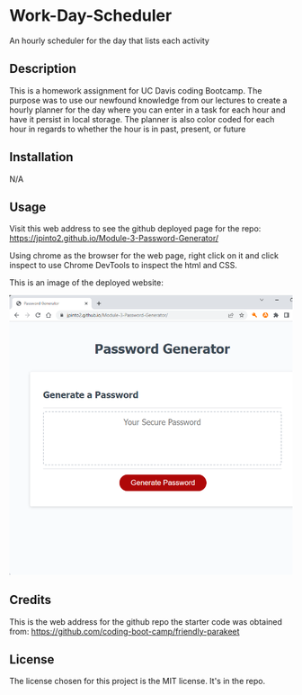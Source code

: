 # Work-Day-Scheduler
An hourly scheduler for the day that lists each activity

## Description

This is a homework assignment  for UC Davis coding Bootcamp. 
The purpose was to use our newfound knowledge from our lectures to create a hourly planner for the day where you can enter in a task for each hour and have it persist in local storage. The planner is also color coded for each hour in regards to whether the hour is in past, present, or future

## Installation

N/A

## Usage

Visit this web address to see the github deployed page for the repo: https://jpinto2.github.io/Module-3-Password-Generator/

Using chrome as the browser for the web page, right click on it and click inspect to use Chrome DevTools to inspect the html and CSS.

This is an image of the deployed website:

![alt expected website](https://github.com/jpinto2/Module-3-Password-Generator/blob/main/website.png)

## Credits

This is the web address for the github repo the starter code was obtained from: https://github.com/coding-boot-camp/friendly-parakeet

## License

The license chosen for this project is the MIT license. It's in the repo.